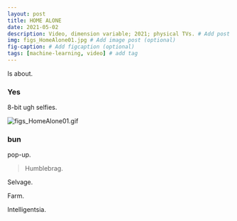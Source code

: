 ```yaml
---
layout: post
title: HOME ALONE
date: 2021-05-02
description: Video, dimension variable; 2021; physical TVs. # Add post description (optional)
img: figs_HomeAlone01.jpg # Add image post (optional)
fig-caption: # Add figcaption (optional)
tags: [machine-learning, video] # add tag
---
```


Is about.

###  Yes
8-bit ugh selfies.

![figs_HomeAlone01.gif]({{site.baseurl}}/assets/img/figs_HomeAlone01.gif)

### bun
pop-up.

>Humblebrag.

Selvage.

Farm.

Intelligentsia.
